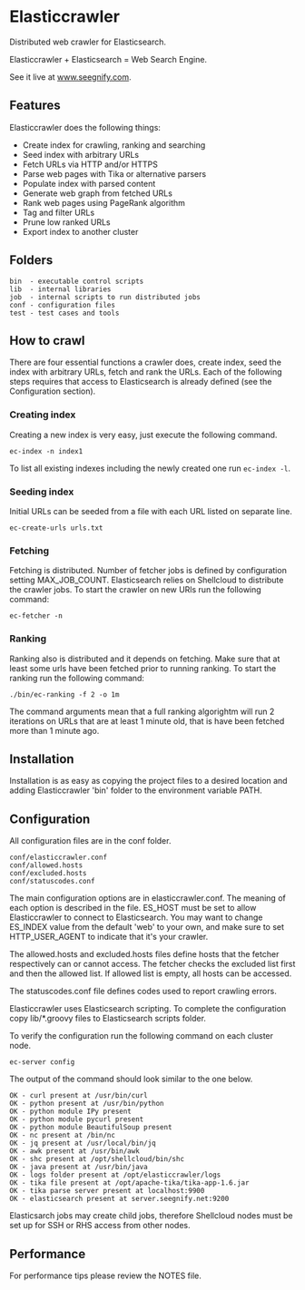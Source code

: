 Elasticcrawler
==============

Distributed web crawler for Elasticsearch.

Elasticcrawler + Elasticsearch = Web Search Engine.

See it live at www.seegnify.com.

Features
--------

Elasticcrawler does the following things:

* Create index for crawling, ranking and searching
* Seed index with arbitrary URLs
* Fetch URLs via HTTP and/or HTTPS
* Parse web pages with Tika or alternative parsers
* Populate index with parsed content
* Generate web graph from fetched URLs
* Rank web pages using PageRank algorithm
* Tag and filter URLs
* Prune low ranked URLs
* Export index to another cluster

Folders
-------

    bin  - executable control scripts
    lib  - internal libraries
    job  - internal scripts to run distributed jobs
    conf - configuration files
    test - test cases and tools

How to crawl
------------

There are four essential functions a crawler does, create index, seed the index 
with arbitrary URLs, fetch and rank the URLs. Each of the following steps 
requires that access to Elasticsearch is already defined (see the Configuration 
section).

### Creating index

Creating a new index is very easy, just execute the following command.

    ec-index -n index1

To list all existing indexes including the newly created one run `ec-index -l`.

### Seeding index

Initial URLs can be seeded from a file with each URL listed on separate line.

    ec-create-urls urls.txt

### Fetching

Fetching is distributed. Number of fetcher jobs is defined by configuration
setting MAX_JOB_COUNT. Elasticsearch relies on Shellcloud to distribute the 
crawler jobs. To start the crawler on new URls run the following command:

    ec-fetcher -n

### Ranking

Ranking also is distributed and it depends on fetching. Make sure that at least 
some urls have been fetched prior to running ranking. To start the ranking run 
the following command:

    ./bin/ec-ranking -f 2 -o 1m

The command arguments mean that a full ranking algorightm will run 2 iterations 
on URLs that are at least 1 minute old, that is have been fetched more than 1 
minute ago.

Installation
------------

Installation is as easy as copying the project files to a desired location and 
adding Elasticcrawler 'bin' folder to the environment variable PATH.

Configuration
-------------

All configuration files are in the conf folder.

    conf/elasticcrawler.conf
    conf/allowed.hosts
    conf/excluded.hosts  
    conf/statuscodes.conf

The main configuration options are in elasticcrawler.conf. The meaning of each 
option is described in the file. ES_HOST must be set to allow Elasticcrawler to 
connect to Elasticsearch. You may want to change ES_INDEX value from the 
default 'web' to your own, and make sure to set HTTP_USER_AGENT to indicate 
that it's your crawler.

The allowed.hosts and excluded.hosts files define hosts that the fetcher  
respectively can or cannot access. The fetcher checks the excluded list first 
and then the allowed list. If allowed list is empty, all hosts can be accessed.

The statuscodes.conf file defines codes used to report crawling errors.

Elasticcrawler uses Elasticsearch scripting. To complete the configuration copy 
lib/*.groovy files to Elasticsearch scripts folder.

To verify the configuration run the following command on each cluster node.

    ec-server config

The output of the command should look similar to the one below.

    OK - curl present at /usr/bin/curl
    OK - python present at /usr/bin/python
    OK - python module IPy present
    OK - python module pycurl present
    OK - python module BeautifulSoup present
    OK - nc present at /bin/nc
    OK - jq present at /usr/local/bin/jq
    OK - awk present at /usr/bin/awk
    OK - shc present at /opt/shellcloud/bin/shc
    OK - java present at /usr/bin/java
    OK - logs folder present at /opt/elasticcrawler/logs
    OK - tika file present at /opt/apache-tika/tika-app-1.6.jar
    OK - tika parse server present at localhost:9900
    OK - elasticsearch present at server.seegnify.net:9200

Elasticsarch jobs may create child jobs, therefore Shellcloud nodes must be set 
up for SSH or RHS access from other nodes.

Performance
-----------

For performance tips please review the NOTES file.
